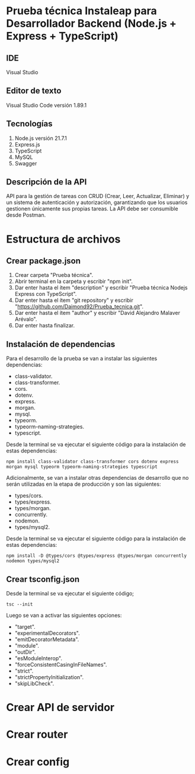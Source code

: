 # Prueba técnica Instaleap para Desarrollador Backend (Node.js + Express + TypeScript)

## IDE

Visual Studio

## Editor de texto

Visual Studio Code versión 1.89.1

## Tecnologías

1. Node.js versión 21.7.1
2. Express.js
3. TypeScript
4. MySQL
5. Swagger

## Descripción de la API

API para la gestión de tareas con CRUD (Crear, Leer, Actualizar, Eliminar) y un sistema de autenticación y autorización, garantizando que los usuarios gestionen únicamente sus propias tareas. La API debe ser consumible desde Postman.

# Estructura de archivos

## Crear package.json

1. Crear carpeta "Prueba técnica".
2. Abrir terminal en la carpeta y escribir "npm init".
3. Dar enter hasta el ítem "description" y escribir "Prueba técnica Nodejs Express con TypeScript".
4. Dar enter hasta el ítem "git repository" y escribir "<https://github.com/Daimond92/Prueba_tecnica.git>".
5. Dar enter hasta el ítem "author" y escribir "David Alejandro Malaver Arévalo".
6. Dar enter hasta finalizar.

## Instalación de dependencias

Para el desarrollo de la prueba se van a instalar las siguientes dependencias:

- class-validator.
- class-transformer.
- cors.
- dotenv.
- express.
- morgan.
- mysql.
- typeorm.
- typeorm-naming-strategies.
- typescript.

Desde la terminal se va ejecutar el siguiente código para la instalación de estas dependencias:

    npm install class-validator class-transformer cors dotenv express morgan mysql typeorm typeorm-naming-strategies typescript

Adicionalmente, se van a instalar otras dependencias de desarrollo que no serán utilizadas en la etapa de producción y son las siguientes:

- types/cors.
- types/express.
- types/morgan.
- concurrently.
- nodemon.
- types/mysql2.

Desde la terminal se va ejecutar el siguiente código para la instalación de estas dependencias:

    npm install -D @types/cors @types/express @types/morgan concurrently nodemon types/mysql2

## Crear tsconfig.json

Desde la terminal se va ejecutar el siguiente código;

    tsc --init

Luego se van a activar las siguientes opciones:

- "target".
- "experimentalDecorators".
- "emitDecoratorMetadata".
- "module".
- "outDir".
- "esModuleInterop".
- "forceConsistentCasingInFileNames".
- "strict".
- "strictPropertyInitialization".
- "skipLibCheck".

# Crear API de servidor

# Crear router

# Crear config
